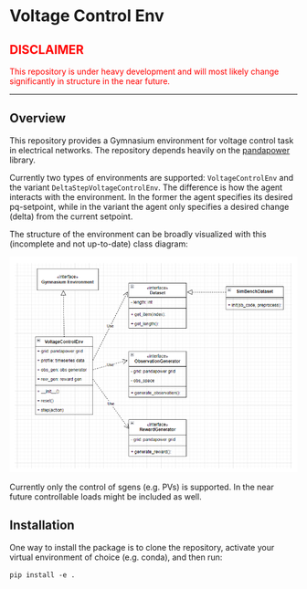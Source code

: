 # Voltage Control Env

## <span style="color: red">DISCLAIMER</span>
<p style="color: red">This repository is under heavy development and will most likely change significantly in structure in the near future.</p>

---

## Overview

This repository provides a Gymnasium environment for voltage control task in electrical networks. The repository depends heavily on the [pandapower](https://www.pandapower.org/) library.

Currently two types of environments are supported: ```VoltageControlEnv``` and the variant ```DeltaStepVoltageControlEnv```. The difference is how the agent interacts with the environment. In the former the agent specifies its desired pq-setpoint, while in the variant the agent only specifies a desired change (delta) from the current setpoint.

The structure of the environment can be broadly visualized with this (incomplete and not up-to-date) class diagram:

![Class Diagram](imgs/class-diagram-voltage-control-env.png)

Currently only the control of sgens (e.g. PVs) is supported. In the near future controllable loads might be included as well.

## Installation

One way to install the package is to clone the repository, activate your virtual environment of choice (e.g. conda), and then run: 

```
pip install -e .
```

